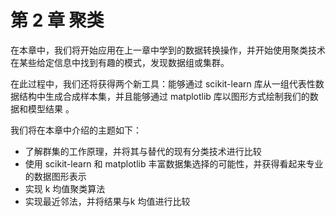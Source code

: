 # 第 2 章 聚类

在本章中，我们将开始应用在上一章中学到的数据转换操作，并开始使用聚类技术在某些给定信息中找到有趣的模式，发现数据组或集群。

在此过程中，我们还将获得两个新工具：能够通过 scikit-learn 库从一组代表性数据结构中生成合成样本集，并且能够通过 matplotlib 库以图形方式绘制我们的数据和模型结果 。

我们将在本章中介绍的主题如下：

*   了解群集的工作原理，并将其与替代的现有分类技术进行比较
*   使用 scikit-learn 和 matplotlib 丰富数据集选择的可能性，并获得看起来专业的数据图形表示
*   实现 k 均值聚类算法
*   实现最近邻法，并将结果与​​k 均值进行比较